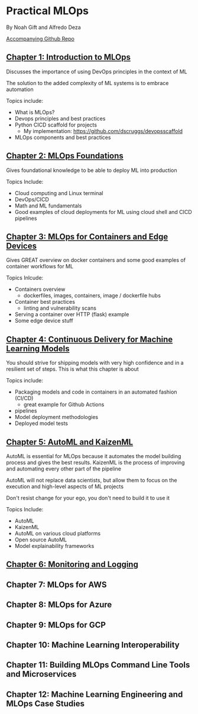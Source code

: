 # Practical MLOps

By Noah Gift and Alfredo Deza

[Accompanying Github Repo](https://github.com/paiml/practical-mlops-book)

## [Chapter 1: Introduction to MLOps](./01_intro_mlops.md)

Discusses the importance of using DevOps principles in the context of ML

The solution to the added complexity of ML systems is to embrace automation

Topics include:

- What is MLOps?
- Devops principles and best practices
- Python CICD scaffold for projects
  - My implementation: <https://github.com/dscruggs/devopsscaffold>
- MLOps components and best practices

## [Chapter 2: MLOps Foundations](./02_mlops_foundations.md)

Gives foundational knowledge to be able to deploy ML into production

Topics Include:

- Cloud computing and Linux terminal
- DevOps/CICD
- Math and ML fundamentals
- Good examples of cloud deployments for ML using cloud shell and CICD pipelines

## [Chapter 3: MLOps for Containers and Edge Devices](./03_mlops_for_containers.md)

Gives GREAT overview on docker containers and some good examples of container workflows for ML

Topics Inlcude:

- Containers overview
  - dockerfiles, images, containers, image / dockerfile hubs
- Container best practices
  - linting and vulnerability scans
- Serving a container over HTTP (flask) example
- Some edge device stuff

## [Chapter 4: Continuous Delivery for Machine Learning Models](./04_continuous_delivery_for_ml.md)

You should strive for shipping models with very high confidence and in a resilient set of steps. This is what this chapter is about

Topics include:

- Packaging models and code in containers in an automated fashion (CI/CD)
  - great example for Github Actions
- pipelines
- Model deployment methodologies
- Deployed model tests

## [Chapter 5: AutoML and KaizenML](./05_automl_kaizenml.md)

AutoML is essential for MLOps because it automates the model building process and gives the best results. KaizenML is the process of improving and automating every other part of the pipeline

AutoML will not replace data scientists, but allow them to focus on the execution and high-level aspects of ML projects

Don't resist change for your ego, you don't need to build it to use it

Topics Include:

- AutoML
- KaizenML
- AutoML on various cloud platforms
- Open source AutoML
- Model explainability frameworks

## [Chapter 6: Monitoring and Logging](./06_monitoring_logging.md)

## Chapter 7: MLOps for AWS

## Chapter 8: MLOps for Azure

## Chapter 9: MLOps for GCP

## Chapter 10: Machine Learning Interoperability

## Chapter 11: Building MLOps Command Line Tools and Microservices

## Chapter 12: Machine Learning Engineering and MLOps Case Studies
